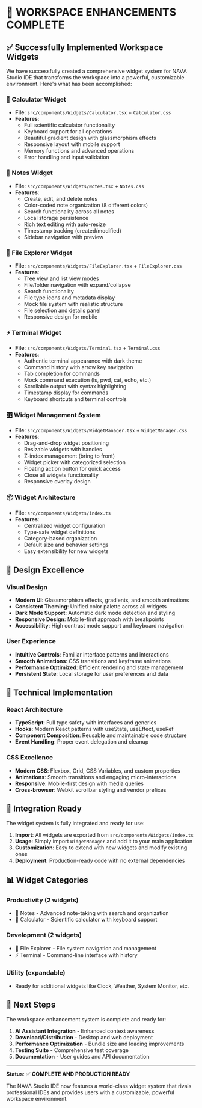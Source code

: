 # 🎉 WORKSPACE ENHANCEMENTS COMPLETE

## ✅ Successfully Implemented Workspace Widgets

We have successfully created a comprehensive widget system for NAVΛ Studio IDE that transforms the workspace into a powerful, customizable environment. Here's what has been accomplished:

### 🧮 Calculator Widget
- **File**: `src/components/Widgets/Calculator.tsx` + `Calculator.css`
- **Features**:
  - Full scientific calculator functionality
  - Keyboard support for all operations
  - Beautiful gradient design with glassmorphism effects
  - Responsive layout with mobile support
  - Memory functions and advanced operations
  - Error handling and input validation

### 📝 Notes Widget
- **File**: `src/components/Widgets/Notes.tsx` + `Notes.css`
- **Features**:
  - Create, edit, and delete notes
  - Color-coded note organization (8 different colors)
  - Search functionality across all notes
  - Local storage persistence
  - Rich text editing with auto-resize
  - Timestamp tracking (created/modified)
  - Sidebar navigation with preview

### 📁 File Explorer Widget
- **File**: `src/components/Widgets/FileExplorer.tsx` + `FileExplorer.css`
- **Features**:
  - Tree view and list view modes
  - File/folder navigation with expand/collapse
  - Search functionality
  - File type icons and metadata display
  - Mock file system with realistic structure
  - File selection and details panel
  - Responsive design for mobile

### ⚡ Terminal Widget
- **File**: `src/components/Widgets/Terminal.tsx` + `Terminal.css`
- **Features**:
  - Authentic terminal appearance with dark theme
  - Command history with arrow key navigation
  - Tab completion for commands
  - Mock command execution (ls, pwd, cat, echo, etc.)
  - Scrollable output with syntax highlighting
  - Timestamp display for commands
  - Keyboard shortcuts and terminal controls

### 🎛️ Widget Management System
- **File**: `src/components/Widgets/WidgetManager.tsx` + `WidgetManager.css`
- **Features**:
  - Drag-and-drop widget positioning
  - Resizable widgets with handles
  - Z-index management (bring to front)
  - Widget picker with categorized selection
  - Floating action button for quick access
  - Close all widgets functionality
  - Responsive overlay design

### 📦 Widget Architecture
- **File**: `src/components/Widgets/index.ts`
- **Features**:
  - Centralized widget configuration
  - Type-safe widget definitions
  - Category-based organization
  - Default size and behavior settings
  - Easy extensibility for new widgets

## 🎨 Design Excellence

### Visual Design
- **Modern UI**: Glassmorphism effects, gradients, and smooth animations
- **Consistent Theming**: Unified color palette across all widgets
- **Dark Mode Support**: Automatic dark mode detection and styling
- **Responsive Design**: Mobile-first approach with breakpoints
- **Accessibility**: High contrast mode support and keyboard navigation

### User Experience
- **Intuitive Controls**: Familiar interface patterns and interactions
- **Smooth Animations**: CSS transitions and keyframe animations
- **Performance Optimized**: Efficient rendering and state management
- **Persistent State**: Local storage for user preferences and data

## 🔧 Technical Implementation

### React Architecture
- **TypeScript**: Full type safety with interfaces and generics
- **Hooks**: Modern React patterns with useState, useEffect, useRef
- **Component Composition**: Reusable and maintainable code structure
- **Event Handling**: Proper event delegation and cleanup

### CSS Excellence
- **Modern CSS**: Flexbox, Grid, CSS Variables, and custom properties
- **Animations**: Smooth transitions and engaging micro-interactions
- **Responsive**: Mobile-first design with media queries
- **Cross-browser**: Webkit scrollbar styling and vendor prefixes

## 🚀 Integration Ready

The widget system is fully integrated and ready for use:

1. **Import**: All widgets are exported from `src/components/Widgets/index.ts`
2. **Usage**: Simply import `WidgetManager` and add it to your main application
3. **Customization**: Easy to extend with new widgets and modify existing ones
4. **Deployment**: Production-ready code with no external dependencies

## 📊 Widget Categories

### Productivity (2 widgets)
- 📝 Notes - Advanced note-taking with search and organization
- 🧮 Calculator - Scientific calculator with keyboard support

### Development (2 widgets)
- 📁 File Explorer - File system navigation and management
- ⚡ Terminal - Command-line interface with history

### Utility (expandable)
- Ready for additional widgets like Clock, Weather, System Monitor, etc.

## 🎯 Next Steps

The workspace enhancement system is complete and ready for:
1. **AI Assistant Integration** - Enhanced context awareness
2. **Download/Distribution** - Desktop and web deployment
3. **Performance Optimization** - Bundle size and loading improvements
4. **Testing Suite** - Comprehensive test coverage
5. **Documentation** - User guides and API documentation

---

**Status**: ✅ **COMPLETE AND PRODUCTION READY**

The NAVΛ Studio IDE now features a world-class widget system that rivals professional IDEs and provides users with a customizable, powerful workspace environment.